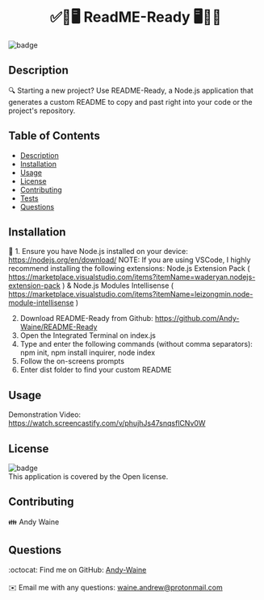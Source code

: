 
<h1 align="center">✅📝🖥️ ReadME-Ready 🖥️📝✅</h1>
  
![badge](https://img.shields.io/badge/license-Open-brightgreen)<br />

## Description
🔍 Starting a new project? Use README-Ready, a Node.js application that generates a custom README to copy and past right into your code or the project's repository.


## Table of Contents
- [Description](#description)
- [Installation](#installation)
- [Usage](#usage)
- [License](#license)
- [Contributing](#contributing)
- [Tests](#tests)
- [Questions](#questions)

## Installation
💾 1. Ensure you have Node.js installed on your device: https://nodejs.org/en/download/  NOTE: If you are using VSCode, I highly recommend installing the following extensions: Node.js Extension Pack ( https://marketplace.visualstudio.com/items?itemName=waderyan.nodejs-extension-pack ) & Node.js Modules Intellisense ( https://marketplace.visualstudio.com/items?itemName=leizongmin.node-module-intellisense )<br />
  
   2. Download README-Ready from Github: https://github.com/Andy-Waine/README-Ready<br />
   2. Open the Integrated Terminal on index.js<br />
   3. Type and enter the following commands (without comma separators): npm init, npm install inquirer, node index <br>
   4. Follow the on-screens prompts<br />
   5. Enter dist folder to find your custom README<br />
 
## Usage
Demonstration Video: https://watch.screencastify.com/v/phujhJs47snqsflCNv0W

## License
![badge](https://img.shields.io/badge/license-Open-brightgreen)
<br />
This application is covered by the Open license. 

## Contributing
👪 Andy Waine

## Questions
:octocat: Find me on GitHub: [Andy-Waine](https://github.com/Andy-Waine)<br />
<br />
✉️ Email me with any questions: waine.andrew@protonmail.com<br /><br />

    
